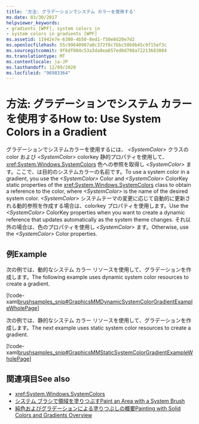 ```yaml
---
title: '方法: グラデーションでシステム カラーを使用する'
ms.date: 03/30/2017
helpviewer_keywords:
- gradients [WPF], system colors in
- system colors in gradients [WPF]
ms.assetid: 11942e7e-6300-4b50-8ed1-f50e8d20e7d2
ms.openlocfilehash: 55c99640907a0c372f8c7bbc50b9b45c9f15ef3c
ms.sourcegitcommit: 9f6df084c53a3da0ea657ed0d708a72213683084
ms.translationtype: MT
ms.contentlocale: ja-JP
ms.lasthandoff: 12/09/2020
ms.locfileid: "96983364"
---
```

# <a name="how-to-use-system-colors-in-a-gradient"></a><span data-ttu-id="0fbe1-102">方法: グラデーションでシステム カラーを使用する</span><span class="sxs-lookup"><span data-stu-id="0fbe1-102">How to: Use System Colors in a Gradient</span></span>
<span data-ttu-id="0fbe1-103">グラデーションでシステムカラーを使用するには、 *\<SystemColor>* クラスの color および *\<SystemColor>* colorkey 静的プロパティを使用して、 <xref:System.Windows.SystemColors> 色への参照を取得し *\<SystemColor>* ます。ここで、は目的のシステムカラーの名前です。</span><span class="sxs-lookup"><span data-stu-id="0fbe1-103">To use a system color in a gradient, you use the *\<SystemColor>* Color and *\<SystemColor>* ColorKey static properties of the <xref:System.Windows.SystemColors> class to obtain a reference to the color, where *\<SystemColor>* is the name of the desired system color.</span></span> <span data-ttu-id="0fbe1-104">*\<SystemColor>* システムテーマの変更に応じて自動的に更新される動的参照を作成する場合は、colorkey プロパティを使用します。</span><span class="sxs-lookup"><span data-stu-id="0fbe1-104">Use the *\<SystemColor>* ColorKey properties when you want to create a dynamic reference that updates automatically as the system theme changes.</span></span> <span data-ttu-id="0fbe1-105">それ以外の場合は、色のプロパティを使用し *\<SystemColor>* ます。</span><span class="sxs-lookup"><span data-stu-id="0fbe1-105">Otherwise, use the *\<SystemColor>* Color properties.</span></span>  
  
## <a name="example"></a><span data-ttu-id="0fbe1-106">例</span><span class="sxs-lookup"><span data-stu-id="0fbe1-106">Example</span></span>  
 <span data-ttu-id="0fbe1-107">次の例では、動的なシステム カラー リソースを使用して、グラデーションを作成します。</span><span class="sxs-lookup"><span data-stu-id="0fbe1-107">The following example uses dynamic system color resources to create a gradient.</span></span>  
  
 [!code-xaml[brushsamples_snip#GraphicsMMDynamicSystemColorGradientExampleWholePage](~/samples/snippets/csharp/VS_Snippets_Wpf/brushsamples_snip/CS/DynamicSystemColorExample.xaml#graphicsmmdynamicsystemcolorgradientexamplewholepage)]  
  
 <span data-ttu-id="0fbe1-108">次の例では、静的なシステム カラー リソースを使用して、グラデーションを作成します。</span><span class="sxs-lookup"><span data-stu-id="0fbe1-108">The next example uses static system color resources to create a gradient.</span></span>  
  
 [!code-xaml[brushsamples_snip#GraphicsMMStaticSystemColorGradientExampleWholePage](~/samples/snippets/csharp/VS_Snippets_Wpf/brushsamples_snip/CS/StaticSystemColorExample.xaml#graphicsmmstaticsystemcolorgradientexamplewholepage)]  
  
## <a name="see-also"></a><span data-ttu-id="0fbe1-109">関連項目</span><span class="sxs-lookup"><span data-stu-id="0fbe1-109">See also</span></span>

- <xref:System.Windows.SystemColors>
- [<span data-ttu-id="0fbe1-110">システム ブラシで領域を塗りつぶす</span><span class="sxs-lookup"><span data-stu-id="0fbe1-110">Paint an Area with a System Brush</span></span>](how-to-paint-an-area-with-a-system-brush.md)
- [<span data-ttu-id="0fbe1-111">純色およびグラデーションによる塗りつぶしの概要</span><span class="sxs-lookup"><span data-stu-id="0fbe1-111">Painting with Solid Colors and Gradients Overview</span></span>](painting-with-solid-colors-and-gradients-overview.md)
